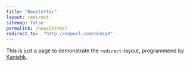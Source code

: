 ```yaml
---
title: "Newsletter"
layout: redirect
sitemap: false
permalink: /newsletter/
redirect_to:  "http://eepurl.com/dcesgH"
---
```


This is just a page to demonstrate the `redirect`-layout, programmend by [Kanishk](http://codingtips.kanishkkunal.in/about/).
